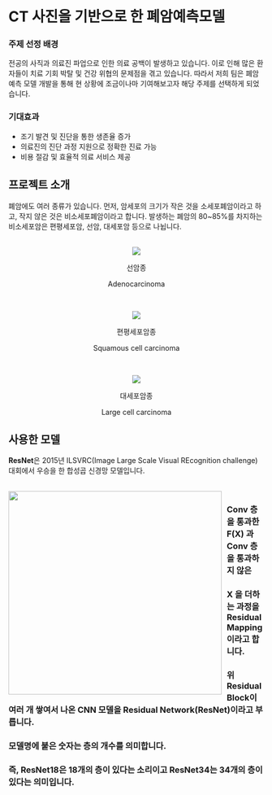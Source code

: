# CT 사진을 기반으로 한 폐암예측모델 
### 주제 선정 배경

전공의 사직과 의료진 파업으로 인한 의료 공백이 발생하고 있습니다. 이로 인해 많은 환자들이 치료 기회 박탈 및 건강 위협의 문제점을 겪고 있습니다. 따라서 저희 팀은 폐암 예측 모델 개발을 통해 현 상황에 조금이나마 기여해보고자 해당 주제를 선택하게 되었습니다.
### 기대효과

- 조기 발견 및 진단을 통한 생존율 증가
- 의료진의 진단 과정 지원으로 정확한 진료 가능
- 비용 절감 및 효율적 의료 서비스 제공

## 프로젝트 소개


폐암에도 여러 종류가 있습니다. 먼저, 암세포의 크기가 작은 것을 소세포폐암이라고 하고, 작지 않은 것은 비소세포폐암이라고 합니다. 발생하는 폐암의 80~85%를 차지하는 비소세포암은 편평세포암, 선암, 대세포암 등으로 나뉩니다. 
<br/><br/>
<p align="center"><img src = "https://github.com/user-attachments/assets/353b1fb7-c537-4799-bc1b-a58da2769b1b"></p>

<p align="center">선암종</p>

<p align="center">Adenocarcinoma</p>

<br/>

<p align="center"><img src = "https://github.com/user-attachments/assets/693c221f-a93c-4285-8dba-743f23a3c352"></p>

<p align="center">편평세포암종</p>

<p align="center">Squamous cell carcinoma</p>

<br/>

<p align="center"><img src = "https://github.com/user-attachments/assets/e827d0ba-650e-4b8c-90bc-e6f18c42f8f6"></p>

<p align="center">대세포암종</p>

<p align="center">Large cell carcinoma</p>

## 사용한 모델
**ResNet**은 2015년 ILSVRC(Image Large Scale Visual REcognition challenge) 대회에서 우승을 한 합성곱 신경망 모델입니다.

<br/>

<img src="https://github.com/user-attachments/assets/0ad329c2-6081-4ae1-99ab-17d51d186f8a" width="420" height="400" align="left" style="margin-right: 10;"/>

### Conv 층을 통과한 F(X) 과 Conv 층을 통과하지 않은
### X 을 더하는 과정을 Residual Mapping 이라고 합니다. 
### 위 Residual Block이 여러 개 쌓여서 나온 CNN 모델을 Residual Network(ResNet)이라고 부릅니다. 
### 모델명에 붙은 숫자는 층의 개수를 의미합니다. 
### 즉, ResNet18은 18개의 층이 있다는 소리이고 ResNet34는 34개의 층이 있다는 의미입니다.









